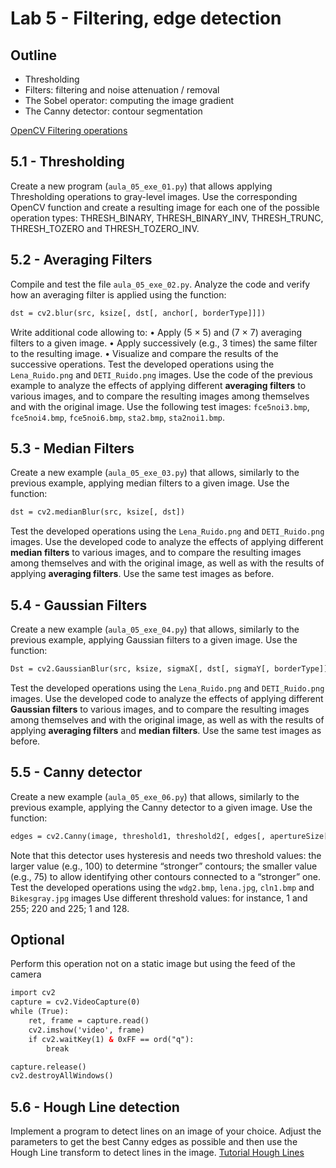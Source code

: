 # Lab 5 - Filtering, edge detection

## Outline
* Thresholding
* Filters: filtering and noise attenuation / removal
* The Sobel operator: computing the image gradient
* The Canny detector: contour segmentation

[OpenCV Filtering operations](https://docs.opencv.org/4.x/d4/d13/tutorial_py_filtering.html) 

## 5.1 - Thresholding 
Create a new program (`aula_05_exe_01.py`) that allows applying Thresholding operations to gray-level images. Use the corresponding OpenCV function and create a resulting image for each one of the possible operation types: THRESH_BINARY, THRESH_BINARY_INV, THRESH_TRUNC, THRESH_TOZERO and THRESH_TOZERO_INV.

## 5.2 - Averaging Filters
Compile and test the file `aula_05_exe_02.py`. 
Analyze the code and verify how an averaging filter is applied using the function:
``` html
dst = cv2.blur(src, ksize[, dst[, anchor[, borderType]]])
```
Write additional code allowing to:
•	Apply (5 × 5) and (7 × 7) averaging filters to a given image.
•	Apply successively (e.g., 3 times) the same filter to the resulting image.
•	Visualize and compare the results of the successive operations.
Test the developed operations using the `Lena_Ruido.png` and `DETI_Ruido.png` images.
Use the code of the previous example to analyze the effects of applying different **averaging filters** to various images, and to compare the resulting images among themselves and with the original image.
Use the following test images: `fce5noi3.bmp`, `fce5noi4.bmp`, `fce5noi6.bmp`, `sta2.bmp`, `sta2noi1.bmp`.

## 5.3 - Median Filters
Create a new example (`aula_05_exe_03.py`) that allows, similarly to the previous example, applying median filters to a given image.
Use the function:
``` html
dst = cv2.medianBlur(src, ksize[, dst])
```

Test the developed operations using the `Lena_Ruido.png` and `DETI_Ruido.png` images.
Use the developed code to analyze the effects of applying different **median filters** to various images, and to compare the resulting images among themselves and with the original image, as well as with the results of applying **averaging filters**.
Use the same test images as before.

## 5.4 - Gaussian Filters
Create a new example (`aula_05_exe_04.py`) that allows, similarly to the previous example, applying Gaussian filters to a given image.
Use the function:
``` html
Dst = cv2.GaussianBlur(src, ksize, sigmaX[, dst[, sigmaY[, borderType]]])
```

Test the developed operations using the `Lena_Ruido.png` and `DETI_Ruido.png` images.
Use the developed code to analyze the effects of applying different **Gaussian filters** to various images, and to compare the resulting images among themselves and with the original image, as well as with the results of applying **averaging filters** and **median filters**.
Use the same test images as before.

## 5.5 - Canny detector
Create a new example (`aula_05_exe_06.py`) that allows, similarly to the previous example, applying the Canny detector to a given image.
Use the function:
``` html
edges = cv2.Canny(image, threshold1, threshold2[, edges[, apertureSize[, L2gradient]]])
```

Note that this detector uses hysteresis and needs two threshold values: the larger value (e.g., 100) to determine “stronger” contours; the smaller value (e.g., 75) to allow identifying other contours connected to a “stronger” one.
Test the developed operations using the `wdg2.bmp`, `lena.jpg`, `cln1.bmp` and `Bikesgray.jpg` images
Use different threshold values: for instance, 1 and 255; 220 and 225; 1 and 128.

## Optional
Perform this operation not on a static image but using the feed of the camera
```html
import cv2
capture = cv2.VideoCapture(0)
while (True):
    ret, frame = capture.read()
    cv2.imshow('video', frame)
    if cv2.waitKey(1) & 0xFF == ord("q"):
        break

capture.release()
cv2.destroyAllWindows()
```

## 5.6 - Hough Line detection 
Implement a program to detect lines on an image of your choice. Adjust the parameters to get the best Canny edges as possible and then use the Hough Line transform to detect lines in the image.
[Tutorial Hough Lines](https://docs.opencv.org/3.4/d9/db0/tutorial_hough_lines.html)
